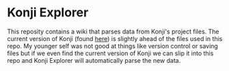 # Konji Explorer
This reposity contains a wiki that parses data from Konji's project files.
The current version of Konji (found [here](https://tom-purcell.itch.io/konji)) is slightly ahead of the files used in this repo.
My younger self was not good at things like version control or saving files but if we even find the current version of Konji we can slip it into this repo and Konji Explorer will automatically parse the new data.